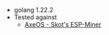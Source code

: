 * golang 1.22.2
* Tested against
  * [AxeOS - Skot's ESP-Miner](https://github.com/skot/ESP-Miner?tab=readme-ov-file#axeos-api)
